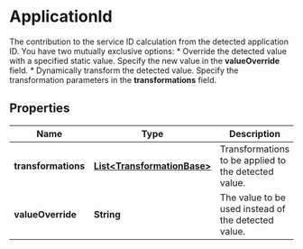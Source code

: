

# ApplicationId

The contribution to the service ID calculation from the detected application ID.    You have two mutually exclusive options:  * Override the detected value with a specified static value. Specify the new value in the **valueOverride** field.  * Dynamically transform the detected value. Specify the transformation parameters in the **transformations** field.

## Properties

| Name | Type | Description | Notes |
|------------ | ------------- | ------------- | -------------|
|**transformations** | [**List&lt;TransformationBase&gt;**](TransformationBase.md) | Transformations to be applied to the detected value. |  [optional] |
|**valueOverride** | **String** | The value to be used instead of the detected value. |  [optional] |



